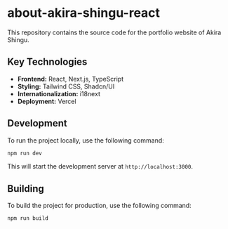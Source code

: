 
# about-akira-shingu-react

This repository contains the source code for the portfolio website of Akira Shingu.

## Key Technologies

- **Frontend:** React, Next.js, TypeScript
- **Styling:** Tailwind CSS, Shadcn/UI
- **Internationalization:** i18next
- **Deployment:** Vercel

## Development

To run the project locally, use the following command:

```bash
npm run dev
```

This will start the development server at `http://localhost:3000`.

## Building

To build the project for production, use the following command:

```bash
npm run build
```
